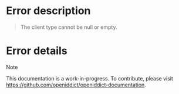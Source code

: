 # Error description

> The client type cannot be null or empty.

# Error details

> [!NOTE]
> This documentation is a work-in-progress. To contribute, please visit https://github.com/openiddict/openiddict-documentation.
